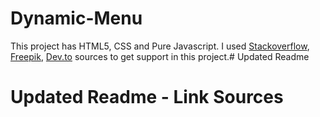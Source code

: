 # Dynamic-Menu
This project has HTML5, CSS and Pure Javascript.
I used [Stackoverflow](https://stackoverflow.com), [Freepik](https://www.freepik.com/free-photos-vectors/menu), [Dev.to](https://dev.to/codewithsadee/responsive-restaurant-header-design-with-html-css-javascript-4bp8) sources to get support in this project.# Updated Readme
# Updated Readme - Link Sources

